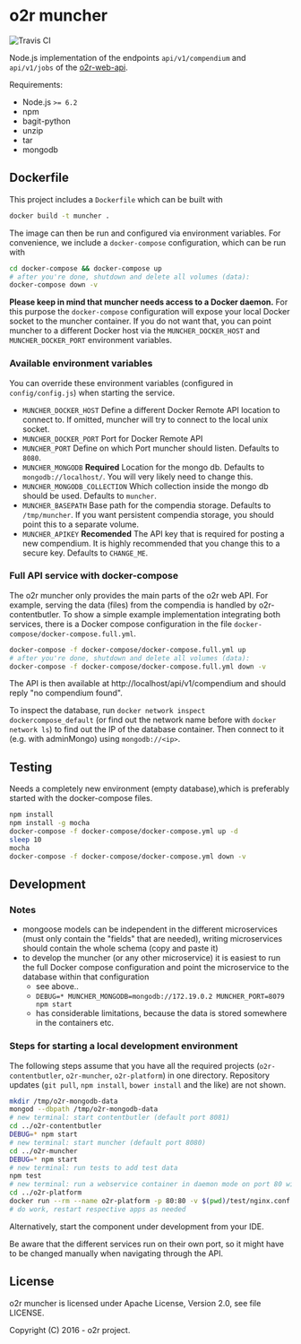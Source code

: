 # o2r muncher

![Travis CI](https://api.travis-ci.org/o2r-project/o2r-muncher.svg)

Node.js implementation of the endpoints `api/v1/compendium` and `api/v1/jobs` of the [o2r-web-api](http://o2r.info/o2r-web-api/).

Requirements:

- Node.js `>= 6.2`
- npm
- bagit-python
- unzip
- tar
- mongodb

## Dockerfile

This project includes a `Dockerfile` which can be built with

```bash
docker build -t muncher .
```

The image can then be run and configured via environment variables. For convenience,
we include a `docker-compose` configuration, which can be run with

```bash
cd docker-compose && docker-compose up
# after you're done, shutdown and delete all volumes (data):
docker-compose down -v
```

__Please keep in mind that muncher needs access to a Docker daemon.__ For this
purpose the `docker-compose` configuration will expose your local Docker socket
to the muncher container. If you do not want that, you can point muncher to a
different Docker host via the `MUNCHER_DOCKER_HOST` and `MUNCHER_DOCKER_PORT`
environment variables.

### Available environment variables

You can override these environment variables (configured in `config/config.js`) when starting the service.

- `MUNCHER_DOCKER_HOST`
  Define a different Docker Remote API location to connect to. If omitted, muncher will try to connect to the local unix socket.
- `MUNCHER_DOCKER_PORT`
  Port for Docker Remote API
- `MUNCHER_PORT`
  Define on which Port muncher should listen. Defaults to `8080`.
- `MUNCHER_MONGODB` __Required__
  Location for the mongo db. Defaults to `mongodb://localhost/`. You will very likely need to change this.
- `MUNCHER_MONGODB_COLLECTION`
  Which collection inside the mongo db should be used. Defaults to `muncher`.
- `MUNCHER_BASEPATH`
  Base path for the compendia storage. Defaults to `/tmp/muncher`. If you want persistent compendia storage, you should point this to a separate volume.
- `MUNCHER_APIKEY` __Recomended__
  The API key that is required for posting a new compendium. It is highly recommended that you change this to a secure key. Defaults to `CHANGE_ME`.

### Full API service with docker-compose

The o2r muncher only provides the main parts of the o2r web API. For example, serving the data (files) from the compendia is handled by o2r-contentbutler. To show a simple example implementation integrating both services, there is a Docker compose configuration in the file `docker-compose/docker-compose.full.yml`.

```bash
docker-compose -f docker-compose/docker-compose.full.yml up
# after you're done, shutdown and delete all volumes (data):
docker-compose -f docker-compose/docker-compose.full.yml down -v
```

The API is then available at http://localhost/api/v1/compendium and should reply "no compendium found".

To inspect the database, run `docker network inspect dockercompose_default` (or find out the network name before with `docker network ls`) to find out the IP of the database container. Then connect to it (e.g. with adminMongo) using `mongodb://<ip>`.

## Testing

Needs a completely new environment (empty database),which is preferably started with the docker-compose files.

```bash
npm install
npm install -g mocha
docker-compose -f docker-compose/docker-compose.yml up -d
sleep 10
mocha
docker-compose -f docker-compose/docker-compose.yml down -v
```

## Development

### Notes

- mongoose models can be independent in the different microservices (must only contain the "fields" that are needed), writing microservices should contain the whole schema (copy and paste it)
- to develop the muncher (or any other microservice) it is easiest to run the full Docker compose configuration and point the microservice to the database within that configuration
  - see above..
  - `DEBUG=* MUNCHER_MONGODB=mongodb://172.19.0.2 MUNCHER_PORT=8079 npm start`
  - has considerable limitations, because the data is stored somewhere in the containers etc.

### Steps for starting a local development environment

The following steps assume that you have all the required projects (`o2r-contentbutler`, `o2r-muncher`, `o2r-platform`) in one directory. Repository updates (`git pull`, `npm install`, `bower install` and the like) are not shown.

```bash
mkdir /tmp/o2r-mongodb-data
mongod --dbpath /tmp/o2r-mongodb-data
# new terminal: start contentbutler (default port 8081)
cd ../o2r-contentbutler
DEBUG=* npm start
# new terminal: start muncher (default port 8080)
cd ../o2r-muncher
DEBUG=* npm start
# new terminal: run tests to add test data
npm test
# new terminal: run a webservice container in daemon mode on port 80 with (a) a proxy in front of the microservices and (b) the client project at / (must change app constant manually!)
cd ../o2r-platform
docker run --rm --name o2r-platform -p 80:80 -v $(pwd)/test/nginx.conf:/etc/nginx/nginx.conf -v $(pwd):/etc/nginx/html nginx
# do work, restart respective apps as needed
```

Alternatively, start the component under development from your IDE.

Be aware that the different services run on their own port, so it might have to be changed manually when navigating through the API.

## License

o2r muncher is licensed under Apache License, Version 2.0, see file LICENSE.

Copyright (C) 2016 - o2r project.
